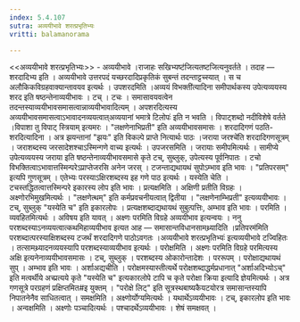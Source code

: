 ```yaml
---
index: 5.4.107
sutra: अव्ययीभावे शरत्प्रभृतिभ्यः
vritti: balamanorama

---
```

<<अव्ययीभावे शरत्प्रभृतिभ्यः>> - अव्ययीभावे ।राजाहः सखिभ्यष्ट॑जित्यतष्टजित्यनुवर्तते । तदाह — शरदादिभ्य इति । अव्ययीभावे उत्तरपदं यच्छरदादिप्रकृतिकं सुबन्तं तदन्ताट्टच्स्यात् । स च अलौकिकविग्रहवाक्यान्तावयव इत्यर्थः । उपशरदमिति ।अव्ययं विभक्ती॑त्यादिना समीपार्थकस्य उपेत्यव्ययस्य शरद इति षष्ठन्तेनाव्ययीभावः । टच् । टचः । समासावयवत्वेन तदन्तस्याव्ययीभावसमासत्वान्नाव्ययीभावादित्यम् । अपशरदित्यस्य अव्ययीभावसमासत्वाऽभावादनव्ययत्वात्अव्ययानां भमात्रे टिलोपः॑ इति न भवति । विपाट्शब्दो नदीविशेषे वर्तते ।विपाशा तु विपाट् स्त्रियाम् इत्यमरः । "लक्षणेनाभिप्रती" इति अव्ययीभावसमासः । शरदादिगणं पठति-शरदित्यादिना । अत्र झयन्तानां "झयः" इति विकल्पे प्राप्ते नित्यार्थः पाठः ।जराया जरश्चे॑ति शरदादिगणसूत्रम् । जराशब्दस्य जरसादेशश्चाऽस्मिन्गणे वाच्य इत्यर्थः । उपजरसमिति । जरायाः समीपमित्यर्थः । सामीप्ये उपेत्यव्ययस्य जराया इति षष्ठन्तेनाव्ययीभावसमासे कृते टच्, सुब्लुक्, उपेत्यस्य पूर्वनिपातः । टचो विभक्तित्वाऽभावात्तस्मिन्परेऽप्राप्तेजरसि अनेन जरस् । टजन्ताद्यथायथं सुपोऽम्भाव इति भावः । "प्रतिपरसम्" इत्यपि गुणसूत्रम् । एतेभ्यः परस्याऽक्षिरशब्दस्य इह गणे पाठ इत्यर्थः । यस्येति चेति । टचस्तद्धितत्वात्तस्मिन्परे इकारस्य लोप इति भावः । प्रत्यक्षमिति । अक्षिणी प्रतीति विग्रहः । अक्ष्णोरभिमुखमित्यर्थः । "लक्षणेत्थम्" इति कर्मप्रवचनीयत्वात् द्वितीया । "लक्षणेनाम्भिप्रती" इत्यव्ययीभावः । टच्, सुब्लुक् "यस्येति च" इति इकारलोपः । प्रत्यक्षशब्दाद्यथायथं सुबुत्पत्तिः, अम्भाव इति भावः । परमिति । व्यवहितमित्यर्थः । अविषय इति यावत् । अक्ष्णः परमिति विग्रहे अव्ययीभाव इत्यन्वयः । ननु परशब्दस्याऽनव्ययत्वात्कथमिहाव्ययीभाव इत्यत आह — समासान्तविधानसामथ्र्यादिति ।प्रतिपरम॑मिति परशब्दात्परस्याक्षिशब्दस्य टजर्थं शरदादिगणे पाठोऽवगतः ।अव्ययीभावे शरत्प्रभृतिभ्यः॑ इत्यव्ययीभावे टज्विहितः । तत्सामथ्र्यादनव्ययस्यापि परशब्दस्याव्ययीभाव इत्यर्थः । परोक्षमिति । अक्ष्णः परमिति विग्रहे परमित्यस्य अक्षि इत्यनेनाव्ययीभावसमासः । टच्, सुब्लुक् । परशब्दस्य ओकारोन्तादेशः । पररूपम् । परोक्षाद्यथायथं सुप् । अम्भाव इति भावः । अर्शाअद्यचीति । परोक्षमस्यास्तीत्यर्थे परोक्षशब्दाद्धर्मप्रधानात् "अर्शाअदिभ्योऽच्" इति मत्वर्थीये अच्प्रत्यये कृते "यस्येति च" इत्यकारलोपे टापि च कृते परोक्षा क्रिया इत्यादि ज्ञेयमित्यर्थः । अत्र गणसूत्रे परग्रहणं प्रक्षिप्तमित#इ युक्तम् । "परोक्षे लिट्" इति सूत्रस्थबाष्यकैयटयोरत्र समासान्तस्यापि निपातनेनैव साधितत्वात् । समक्षमिति । अक्ष्णोर्योग्यमित्यर्थः । यथार्थेऽव्ययीभावः । टच्, इकारलोप इति भावः । अन्वक्षमिति । अक्ष्णोः पञ्चादित्यर्थः । पश्चादर्थेऽव्ययीभावः । शेषं समक्षवत् । 